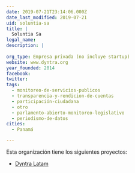 ```yaml
---
date: 2019-07-21T23:14:06.000Z
date_last_modified: 2019-07-21
uid: soluntia-sa
title: |
  Soluntia Sa
legal_name: 
description: |
  
org_type: Empresa privada (no incluye startup)
website: www.dyntra.org
year_founded: 2014
facebook: 
twitter: 
tags:
  - monitoreo-de-servicios-publicos
  - transparencia-y-rendicion-de-cuentas
  - participación-ciudadana
  - otro
  - parlamento-abierto-monitoreo-legislativo
  - periodismo-de-datos
cities: 
  - Panamá

---
```


Esta organización tiene los siguientes proyectos:

- [Dyntra Latam](/proyectos/dyntra-latam)

